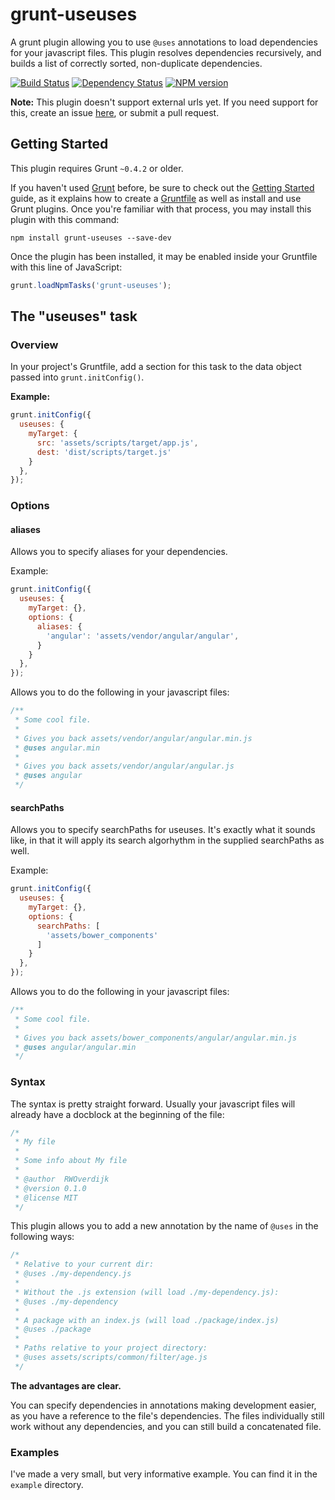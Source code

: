 # grunt-useuses

A grunt plugin allowing you to use `@uses` annotations to load dependencies for your javascript files.
This plugin resolves dependencies recursively, and builds a list of correctly sorted, non-duplicate dependencies.

[![Build Status](https://travis-ci.org/SpoonX/useuses.png)](https://travis-ci.org/SpoonX/useuses)
[![Dependency Status](https://david-dm.org/spoonx/useuses.png?theme=shields.io)](https://david-dm.org/spoonx/useuses)
[![NPM version](https://badge.fury.io/js/grunt-useuses.png)](http://badge.fury.io/js/grunt-useuses)

**Note:** This plugin doesn't support external urls yet.
If you need support for this, create an issue [here](https://github.com/SpoonX/useuses/issues), or submit a pull request.

## Getting Started
This plugin requires Grunt `~0.4.2` or older.

If you haven't used [Grunt](http://gruntjs.com/) before,
be sure to check out the [Getting Started](http://gruntjs.com/getting-started) guide,
as it explains how to create a [Gruntfile](http://gruntjs.com/sample-gruntfile) as well as install and use Grunt plugins.
Once you're familiar with that process, you may install this plugin with this command:

```shell
npm install grunt-useuses --save-dev
```

Once the plugin has been installed, it may be enabled inside your Gruntfile with this line of JavaScript:

```js
grunt.loadNpmTasks('grunt-useuses');
```

## The "useuses" task

### Overview
In your project's Gruntfile, add a section for this task to the data object passed into `grunt.initConfig()`.

**Example:**

```js
grunt.initConfig({
  useuses: {
    myTarget: {
      src: 'assets/scripts/target/app.js',
      dest: 'dist/scripts/target.js'
    }
  },
});
```

### Options
#### aliases
Allows you to specify aliases for your dependencies.

Example:

```js
grunt.initConfig({
  useuses: {
    myTarget: {},
    options: {
      aliases: {
        'angular': 'assets/vendor/angular/angular',
      }
    }
  },
});
```

Allows you to do the following in your javascript files:

```js
/**
 * Some cool file.
 *
 * Gives you back assets/vendor/angular/angular.min.js
 * @uses angular.min
 *
 * Gives you back assets/vendor/angular/angular.js
 * @uses angular
 */
```

#### searchPaths
Allows you to specify searchPaths for useuses.
It's exactly what it sounds like, in that it will apply its search algorhythm in the supplied searchPaths as well.

Example:

```js
grunt.initConfig({
  useuses: {
    myTarget: {},
    options: {
      searchPaths: [
        'assets/bower_components'
      ]
    }
  },
});
```

Allows you to do the following in your javascript files:

```js
/**
 * Some cool file.
 *
 * Gives you back assets/bower_components/angular/angular.min.js
 * @uses angular/angular.min
 */
```

### Syntax
The syntax is pretty straight forward.
Usually your javascript files will already have a docblock at the beginning of the file:

```js
/*
 * My file
 *
 * Some info about My file
 *
 * @author  RWOverdijk
 * @version 0.1.0
 * @license MIT
 */
```

This plugin allows you to add a new annotation by the name of `@uses` in the following ways:
```js
/*
 * Relative to your current dir:
 * @uses ./my-dependency.js
 *
 * Without the .js extension (will load ./my-dependency.js):
 * @uses ./my-dependency
 *
 * A package with an index.js (will load ./package/index.js)
 * @uses ./package
 *
 * Paths relative to your project directory:
 * @uses assets/scripts/common/filter/age.js
 */
```

**The advantages are clear.**

You can specify dependencies in annotations making development easier,
as you have a reference to the file's dependencies.
The files individually still work without any dependencies, and you can still build a concatenated file.

### Examples
I've made a very small, but very informative example. You can find it in the `example` directory.
